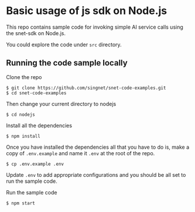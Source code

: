 # Basic usage of js sdk on Node.js

This repo contains sample code for invoking simple AI service calls using the snet-sdk on Node.js.

You could explore the code under `src` directory.

## Running the code sample locally
Clone the repo
```
$ git clone https://github.com/singnet/snet-code-examples.git
$ cd snet-code-examples
```

Then change your current directory to nodejs
```
$ cd nodejs
```

Install all the dependencies 
```
$ npm install
```

Once you have installed the dependencies all that you have to do is, make a copy of `.env.example` and name it `.env` at the root of the repo.
```
$ cp .env.example .env
``` 

Update `.env` to add appropriate configurations and you should be all set to run the sample code.

Run the sample code
```
$ npm start
``` 

